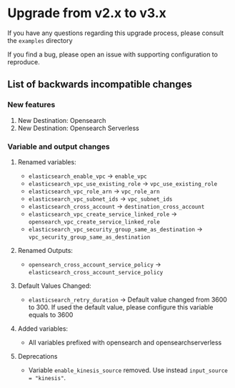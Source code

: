# Upgrade from v2.x to v3.x

If you have any questions regarding this upgrade process, please consult the `examples` directory

If you find a bug, please open an issue with supporting configuration to reproduce.

## List of backwards incompatible changes

### New features

1. New Destination: Opensearch
2. New Destination: Opensearch Serverless

### Variable and output changes

1. Renamed variables:

    - `elasticsearch_enable_vpc` -> `enable_vpc`
    - `elasticsearch_vpc_use_existing_role` -> `vpc_use_existing_role`
    - `elasticsearch_vpc_role_arn` -> `vpc_role_arn`
    - `elasticsearch_vpc_subnet_ids` -> `vpc_subnet_ids`
    - `elasticsearch_cross_account` -> `destination_cross_account`
    - `elasticsearch_vpc_create_service_linked_role` -> `opensearch_vpc_create_service_linked_role`
    - `elasticsearch_vpc_security_group_same_as_destination` -> `vpc_security_group_same_as_destination`

2. Renamed Outputs:

   - `opensearch_cross_account_service_policy` -> `elasticsearch_cross_account_service_policy`

3. Default Values Changed:

    - `elasticsearch_retry_duration` -> Default value changed from 3600 to 300. If used the default value, please configure this variable equals to 3600

4. Added variables:

   - All variables prefixed with opensearch and opensearchserverless

5. Deprecations

   - Variable `enable_kinesis_source` removed. Use instead `input_source = "kinesis"`.
